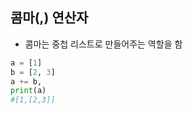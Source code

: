 ## 콤마(,) 연산자

- 콤마는 중첩 리스트로 만들어주는 역할을 함

```python
a = [1]
b = [2, 3]
a += b,
print(a)
#[1,[2,3]]
```
